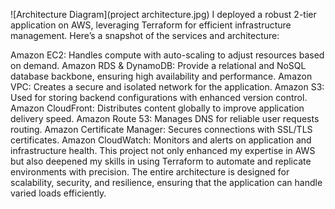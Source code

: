 ![Architecture Diagram](project architecture.jpg)
I deployed a robust 2-tier application on AWS, leveraging Terraform for efficient infrastructure management. Here’s a snapshot of the services and architecture:

Amazon EC2: Handles compute with auto-scaling to adjust resources based on demand.
Amazon RDS & DynamoDB: Provide a relational and NoSQL database backbone, ensuring high availability and performance.
Amazon VPC: Creates a secure and isolated network for the application.
Amazon S3: Used for storing backend configurations with enhanced version control.
Amazon CloudFront: Distributes content globally to improve application delivery speed.
Amazon Route 53: Manages DNS for reliable user requests routing.
Amazon Certificate Manager: Secures connections with SSL/TLS certificates.
Amazon CloudWatch: Monitors and alerts on application and infrastructure health.
This project not only enhanced my expertise in AWS but also deepened my skills in using Terraform to automate and replicate environments with precision. The entire architecture is designed for scalability, security, and resilience, ensuring that the application can handle varied loads efficiently.
